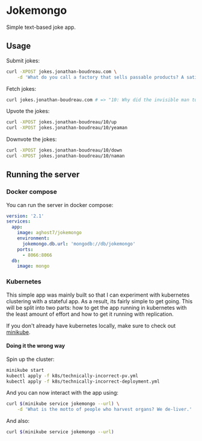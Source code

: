 # Jokemongo
Simple text-based joke app.

## Usage
Submit jokes:
```sh
curl -XPOST jokes.jonathan-boudreau.com \
	-d 'What do you call a factory that sells passable products? A satisfactory.'
```

Fetch jokes:
```sh
curl jokes.jonathan-boudreau.com # => "10: Why did the invisible man turn down the job offer? He couldn't see himself doing it."
```

Upvote the jokes:
```sh
curl -XPOST jokes.jonathan-boudreau/10/up
curl -XPOST jokes.jonathan-boudreau/10/yeaman
```

Downvote the jokes:
```sh
curl -XPOST jokes.jonathan-boudreau/10/down
curl -XPOST jokes.jonathan-boudreau/10/naman
```

## Running the server

### Docker compose
You can run the server in docker compose:

```yaml
version: '2.1'
services:
  app:
    image: aghost7/jokemongo
    environment:
      jokemongo.db.url: 'mongodb://db/jokemongo'
    ports:
      - 8066:8066
  db:
    image: mongo
```

### Kubernetes
This simple app was mainly built so that I can experiment with kubernetes
clustering with a stateful app. As a result, its fairly simple to get going.
This will be split into two parts: how to get the app running in kubernetes
with the least amount of effort and how to get it running with replication.

If you don't already have kubernetes locally, make sure to check out
[minikube](https://github.com/kubernetes/minikube).

#### Doing it the wrong way

Spin up the cluster:
```sh
minikube start
kubectl apply -f k8s/technically-incorrect-pv.yml
kubectl apply -f k8s/technically-incorrect-deployment.yml
```

And you can now interact with the app using:
```sh
curl $(minikube service jokemongo --url) \
	-d 'What is the motto of people who harvest organs? We de-liver.'
```

And also:
```sh
curl $(minikube service jokemongo --url)
```
